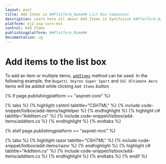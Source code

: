```yaml
---
layout: post
title: Add Items in ##Platform_Name## List Box Component
description: Learn here all about Add Items in Syncfusion ##Platform_Name## List Box component and more.
platform: ej2-asp-core-mvc
control: Add Items
publishingplatform: ##Platform_Name##
documentation: ug
---
```



# Add items to the list box

To add an item or multiple items, [`addItems`](https://help.syncfusion.com/cr/aspnetcore-js2/Syncfusion.EJ2~Syncfusion.EJ2.DropDowns.ListBox~AddItems.html) method can be used. In the following example, the `Bugatti Veyron Super Sport` and `SSC Ultimate Aero` items will be added while clicking `Add Items` button.

{% if page.publishingplatform == "aspnet-core" %}

{% tabs %}
{% highlight cshtml tabtitle="CSHTML" %}
{% include code-snippet/listbox/add-items/tagHelper %}
{% endhighlight %}
{% highlight c# tabtitle="Additem.cs" %}
{% include code-snippet/listbox/add-items/additem.cs %}
{% endhighlight %}
{% endtabs %}

{% elsif page.publishingplatform == "aspnet-mvc" %}

{% tabs %}
{% highlight razor tabtitle="CSHTML" %}
{% include code-snippet/listbox/add-items/razor %}
{% endhighlight %}
{% highlight c# tabtitle="Additem.cs" %}
{% include code-snippet/listbox/add-items/additem.cs %}
{% endhighlight %}
{% endtabs %}
{% endif %}

